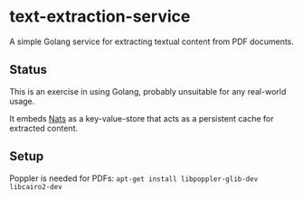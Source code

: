 # text-extraction-service

A simple Golang service for extracting textual content from PDF documents.

## Status

This is an exercise in using Golang, probably unsuitable for any real-world usage.

It embeds [Nats](https://nats.io/) as a key-value-store that acts as a persistent cache for extracted content.

## Setup

Poppler is needed for PDFs: `apt-get install libpoppler-glib-dev libcairo2-dev`


